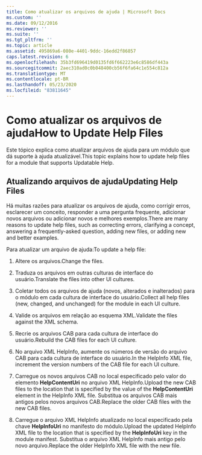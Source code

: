 ```yaml
---
title: Como atualizar os arquivos de ajuda | Microsoft Docs
ms.custom: ''
ms.date: 09/12/2016
ms.reviewer: ''
ms.suite: ''
ms.tgt_pltfrm: ''
ms.topic: article
ms.assetid: 495869a6-080e-4401-9ddc-16edd2f86857
caps.latest.revision: 6
ms.openlocfilehash: 35b3fd696419d0135fd6f662223e6c8586df443a
ms.sourcegitcommit: 2aec310ad0c0b048400cb56f6fa64c1e554c812a
ms.translationtype: MT
ms.contentlocale: pt-BR
ms.lasthandoff: 05/23/2020
ms.locfileid: "83811645"
---
```

# <a name="how-to-update-help-files"></a><span data-ttu-id="8b983-102">Como atualizar os arquivos de ajuda</span><span class="sxs-lookup"><span data-stu-id="8b983-102">How to Update Help Files</span></span>

<span data-ttu-id="8b983-103">Este tópico explica como atualizar arquivos de ajuda para um módulo que dá suporte à ajuda atualizável.</span><span class="sxs-lookup"><span data-stu-id="8b983-103">This topic explains how to update help files for a module that supports Updatable Help.</span></span>

## <a name="updating-help-files"></a><span data-ttu-id="8b983-104">Atualizando arquivos de ajuda</span><span class="sxs-lookup"><span data-stu-id="8b983-104">Updating Help Files</span></span>

<span data-ttu-id="8b983-105">Há muitas razões para atualizar os arquivos de ajuda, como corrigir erros, esclarecer um conceito, responder a uma pergunta frequente, adicionar novos arquivos ou adicionar novos e melhores exemplos.</span><span class="sxs-lookup"><span data-stu-id="8b983-105">There are many reasons to update help files, such as correcting errors, clarifying a concept, answering a frequently-asked question, adding new files, or adding new and better examples.</span></span>

<span data-ttu-id="8b983-106">Para atualizar um arquivo de ajuda:</span><span class="sxs-lookup"><span data-stu-id="8b983-106">To update a help file:</span></span>

1. <span data-ttu-id="8b983-107">Altere os arquivos.</span><span class="sxs-lookup"><span data-stu-id="8b983-107">Change the files.</span></span>

2. <span data-ttu-id="8b983-108">Traduza os arquivos em outras culturas de interface do usuário.</span><span class="sxs-lookup"><span data-stu-id="8b983-108">Translate the files into other UI cultures.</span></span>

3. <span data-ttu-id="8b983-109">Coletar todos os arquivos de ajuda (novos, alterados e inalterados) para o módulo em cada cultura de interface do usuário.</span><span class="sxs-lookup"><span data-stu-id="8b983-109">Collect all help files (new, changed, and unchanged) for the module in each UI culture.</span></span>

4. <span data-ttu-id="8b983-110">Valide os arquivos em relação ao esquema XML.</span><span class="sxs-lookup"><span data-stu-id="8b983-110">Validate the files against the XML schema.</span></span>

5. <span data-ttu-id="8b983-111">Recrie os arquivos CAB para cada cultura de interface do usuário.</span><span class="sxs-lookup"><span data-stu-id="8b983-111">Rebuild the CAB files for each UI culture.</span></span>

6. <span data-ttu-id="8b983-112">No arquivo XML HelpInfo, aumente os números de versão do arquivo CAB para cada cultura de interface do usuário.</span><span class="sxs-lookup"><span data-stu-id="8b983-112">In the HelpInfo XML file, increment the version numbers of the CAB file for each UI culture.</span></span>

7. <span data-ttu-id="8b983-113">Carregue os novos arquivos CAB no local especificado pelo valor do elemento **HelpContentUri** no arquivo XML HelpInfo.</span><span class="sxs-lookup"><span data-stu-id="8b983-113">Upload the new CAB files to the location that is specified by the value of the **HelpContentUri** element in the HelpInfo XML file.</span></span> <span data-ttu-id="8b983-114">Substitua os arquivos CAB mais antigos pelos novos arquivos CAB.</span><span class="sxs-lookup"><span data-stu-id="8b983-114">Replace the older CAB files with the new CAB files.</span></span>

8. <span data-ttu-id="8b983-115">Carregue o arquivo XML HelpInfo atualizado no local especificado pela chave **HelpInfoUri** no manifesto do módulo.</span><span class="sxs-lookup"><span data-stu-id="8b983-115">Upload the updated HelpInfo XML file to the location that is specified by the **HelpInfoUri** key in the module manifest.</span></span> <span data-ttu-id="8b983-116">Substitua o arquivo XML HelpInfo mais antigo pelo novo arquivo.</span><span class="sxs-lookup"><span data-stu-id="8b983-116">Replace the older HelpInfo XML file with the new file.</span></span>
